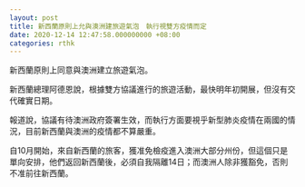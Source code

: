```yaml
---
layout: post
title: 新西蘭原則上允與澳洲建旅遊氣泡　執行視雙方疫情而定
date: 2020-12-14 12:47:58.000000000 +08:00
categories: rthk
---
```


新西蘭原則上同意與澳洲建立旅遊氣泡。

新西蘭總理阿德恩說，根據雙方協議進行的旅遊活動，最快明年初開展，但沒有交代確實日期。

報道說，協議有待澳洲政府簽署生效，而執行方面要視乎新型肺炎疫情在兩國的情況，目前新西蘭與澳洲的疫情都不算嚴重。

自10月開始，來自新西蘭的旅客，獲准免檢疫進入澳洲大部分州份，但這個只是單向安排，他們返回新西蘭後，必須自我隔離14日；而澳洲人除非獲豁免，否則不准前往新西蘭。
